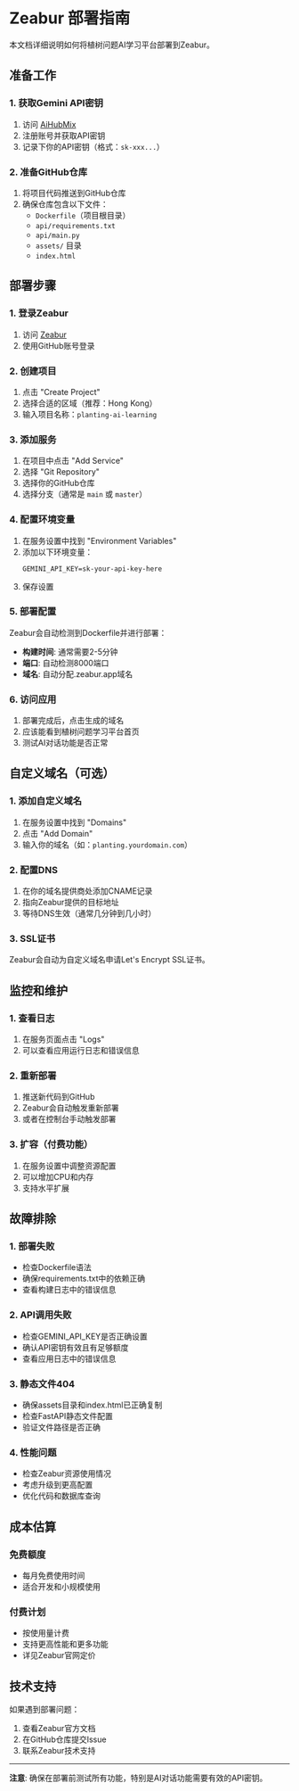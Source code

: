 # Zeabur 部署指南

本文档详细说明如何将植树问题AI学习平台部署到Zeabur。

## 准备工作

### 1. 获取Gemini API密钥
1. 访问 [AiHubMix](https://aihubmix.com)
2. 注册账号并获取API密钥
3. 记录下你的API密钥（格式：`sk-xxx...`）

### 2. 准备GitHub仓库
1. 将项目代码推送到GitHub仓库
2. 确保仓库包含以下文件：
   - `Dockerfile`（项目根目录）
   - `api/requirements.txt`
   - `api/main.py`
   - `assets/` 目录
   - `index.html`

## 部署步骤

### 1. 登录Zeabur
1. 访问 [Zeabur](https://zeabur.com)
2. 使用GitHub账号登录

### 2. 创建项目
1. 点击 "Create Project"
2. 选择合适的区域（推荐：Hong Kong）
3. 输入项目名称：`planting-ai-learning`

### 3. 添加服务
1. 在项目中点击 "Add Service"
2. 选择 "Git Repository"
3. 选择你的GitHub仓库
4. 选择分支（通常是 `main` 或 `master`）

### 4. 配置环境变量
1. 在服务设置中找到 "Environment Variables"
2. 添加以下环境变量：
   ```
   GEMINI_API_KEY=sk-your-api-key-here
   ```
3. 保存设置

### 5. 部署配置
Zeabur会自动检测到Dockerfile并进行部署：
- **构建时间**: 通常需要2-5分钟
- **端口**: 自动检测8000端口
- **域名**: 自动分配.zeabur.app域名

### 6. 访问应用
1. 部署完成后，点击生成的域名
2. 应该能看到植树问题学习平台首页
3. 测试AI对话功能是否正常

## 自定义域名（可选）

### 1. 添加自定义域名
1. 在服务设置中找到 "Domains"
2. 点击 "Add Domain"
3. 输入你的域名（如：`planting.yourdomain.com`）

### 2. 配置DNS
1. 在你的域名提供商处添加CNAME记录
2. 指向Zeabur提供的目标地址
3. 等待DNS生效（通常几分钟到几小时）

### 3. SSL证书
Zeabur会自动为自定义域名申请Let's Encrypt SSL证书。

## 监控和维护

### 1. 查看日志
1. 在服务页面点击 "Logs"
2. 可以查看应用运行日志和错误信息

### 2. 重新部署
1. 推送新代码到GitHub
2. Zeabur会自动触发重新部署
3. 或者在控制台手动触发部署

### 3. 扩容（付费功能）
1. 在服务设置中调整资源配置
2. 可以增加CPU和内存
3. 支持水平扩展

## 故障排除

### 1. 部署失败
- 检查Dockerfile语法
- 确保requirements.txt中的依赖正确
- 查看构建日志中的错误信息

### 2. API调用失败
- 检查GEMINI_API_KEY是否正确设置
- 确认API密钥有效且有足够额度
- 查看应用日志中的错误信息

### 3. 静态文件404
- 确保assets目录和index.html已正确复制
- 检查FastAPI静态文件配置
- 验证文件路径是否正确

### 4. 性能问题
- 检查Zeabur资源使用情况
- 考虑升级到更高配置
- 优化代码和数据库查询

## 成本估算

### 免费额度
- 每月免费使用时间
- 适合开发和小规模使用

### 付费计划
- 按使用量计费
- 支持更高性能和更多功能
- 详见Zeabur官网定价

## 技术支持

如果遇到部署问题：
1. 查看Zeabur官方文档
2. 在GitHub仓库提交Issue
3. 联系Zeabur技术支持

---

**注意**: 确保在部署前测试所有功能，特别是AI对话功能需要有效的API密钥。

